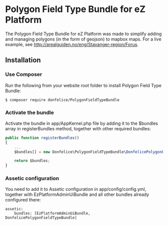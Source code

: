 # Polygon Field Type Bundle for eZ Platform

The Polygon Field Type Bundle for eZ Platform was made to simplify adding and managing polygons (in the form of geojson) to mapbox maps. For a live example, see http://arealguiden.no/eng/Stavanger-region/Forus.

## Installation

### Use Composer

Run the following from your website root folder to install Polygon Field Type Bundle:

```
$ composer require donfelice/PolygonFieldTypeBundle
```

### Activate the bundle

Activate the bundle in app/AppKernel.php file by adding it to the $bundles array in registerBundles method, together with other required bundles:

```javascript
public function registerBundles()
{
    ...
    $bundles[] = new Donfelice\PolygonFieldTypeBundle\DonfelicePolygonFieldTypeBundle();

    return $bundles;
}
```

### Assetic configuration

You need to add it to Assetic configuration in app/config/config.yml, together with EzPlatformAdminUiBundle and all other bundles already configured there:

```
assetic:
    bundles: [EzPlatformAdminUiBundle, DonfelicePolygonFieldTypeBundle]
```
